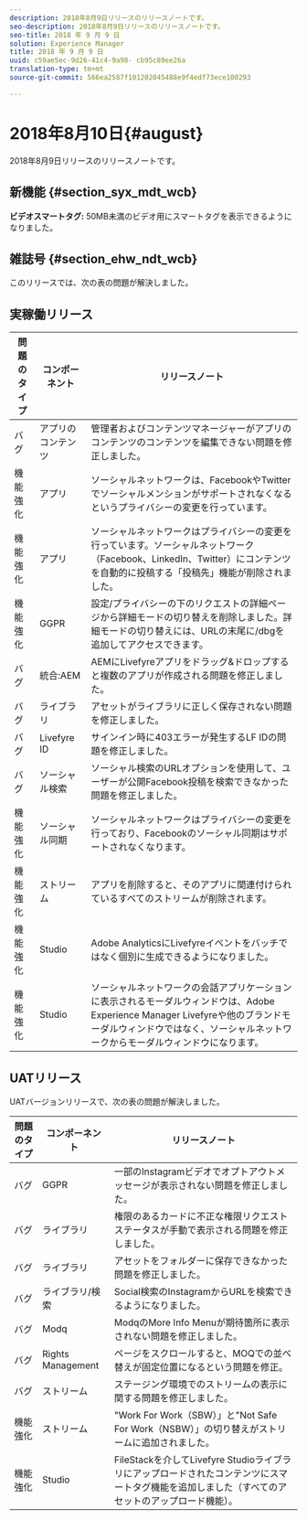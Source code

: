 ```yaml
---
description: 2018年8月9日リリースのリリースノートです。
seo-description: 2018年8月9日リリースのリリースノートです。
seo-title: 2018 年 9 月 9 日
solution: Experience Manager
title: 2018 年 9 月 9 日
uuid: c59ae5ec-9d26-41c4-9a98- cb95c89ee26a
translation-type: tm+mt
source-git-commit: 566ea2587f101202045488e9f4edf73ece100293

---
```



# 2018年8月10日{#august}

2018年8月9日リリースのリリースノートです。

## 新機能 {#section_syx_mdt_wcb}

**ビデオスマートタグ:** 50MB未満のビデオ用にスマートタグを表示できるようになりました。

## 雑誌号 {#section_ehw_ndt_wcb}

このリリースでは、次の表の問題が解決しました。

## 実稼働リリース

| **問題のタイプ** | **コンポーネント** | **リリースノート** |
|---|---|---|
| バグ | アプリのコンテンツ | 管理者およびコンテンツマネージャーがアプリのコンテンツのコンテンツを編集できない問題を修正しました。 |
| 機能強化 | アプリ | ソーシャルネットワークは、FacebookやTwitterでソーシャルメンションがサポートされなくなるというプライバシーの変更を行っています。 |
| 機能強化 | アプリ | ソーシャルネットワークはプライバシーの変更を行っています。ソーシャルネットワーク（Facebook、LinkedIn、Twitter）にコンテンツを自動的に投稿する「投稿先」機能が削除されました。 |
| 機能強化 | GGPR | 設定/プライバシーの下のリクエストの詳細ページから詳細モードの切り替えを削除しました。詳細モードの切り替えには、URLの末尾に/dbgを追加してアクセスできます。 |
| バグ | 統合:AEM | AEMにLivefyreアプリをドラッグ&ドロップすると複数のアプリが作成される問題を修正しました。 |
| バグ | ライブラリ | アセットがライブラリに正しく保存されない問題を修正しました。 |
| バグ | Livefyre ID | サインイン時に403エラーが発生するLF IDの問題を修正しました。 |
| バグ | ソーシャル検索 | ソーシャル検索のURLオプションを使用して、ユーザーが公開Facebook投稿を検索できなかった問題を修正しました。 |
| 機能強化 | ソーシャル同期 | ソーシャルネットワークはプライバシーの変更を行っており、Facebookのソーシャル同期はサポートされなくなります。 |
| 機能強化 | ストリーム | アプリを削除すると、そのアプリに関連付けられているすべてのストリームが削除されます。 |
| 機能強化 | Studio | Adobe AnalyticsにLivefyreイベントをバッチではなく個別に生成できるようになりました。 |
| 機能強化 | Studio | ソーシャルネットワークの会話アプリケーションに表示されるモーダルウィンドウは、Adobe Experience Manager Livefyreや他のブランドモーダルウィンドウではなく、ソーシャルネットワークからモーダルウィンドウになります。 |

## UATリリース

UATバージョンリリースで、次の表の問題が解決しました。

| **問題のタイプ** | **コンポーネント** | **リリースノート** |
|---|---|---|
| バグ | GGPR | 一部のInstagramビデオでオプトアウトメッセージが表示されない問題を修正しました。 |
| バグ | ライブラリ | 権限のあるカードに不正な権限リクエストステータスが手動で表示される問題を修正しました。 |
| バグ | ライブラリ | アセットをフォルダーに保存できなかった問題を修正しました。 |
| バグ | ライブラリ/検索 | Social検索のInstagramからURLを検索できるようになりました。 |
| バグ | Modq | ModqのMore Info Menuが期待箇所に表示されない問題を修正しました。 |
| バグ | Rights Management | ページをスクロールすると、MOQでの並べ替えが固定位置になるという問題を修正。 |
| バグ | ストリーム | ステージング環境でのストリームの表示に関する問題を修正しました。 |
| 機能強化 | ストリーム | "Work For Work（SBW）」と"Not Safe For Work（NSBW）」の切り替えがストリームに追加されました。 |
| 機能強化 | Studio | FileStackを介してLivefyre Studioライブラリにアップロードされたコンテンツにスマートタグ機能を追加しました（すべてのアセットのアップロード機能）。 |

